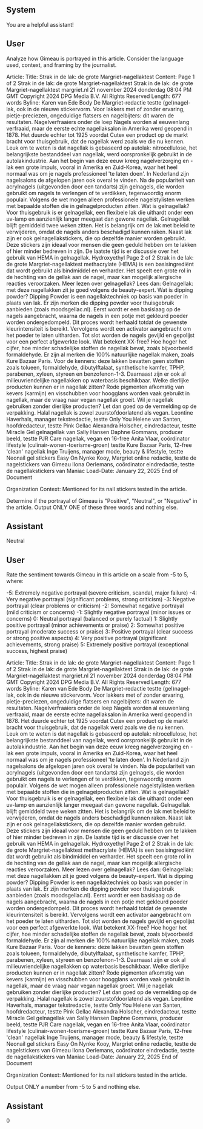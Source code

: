 ## System

You are a helpful assistant!

## User


Analyze how Gimeau is portrayed in this article. Consider the language used, context, and framing by the journalist.

Article:
Title: Strak in de lak: de grote Margriet-nagellaktest
Content: Page 1 of 2
Strak in de lak: de grote Margriet-nagellaktest
Strak in de lak: de grote Margriet-nagellaktest
margriet.nl
21 november 2024 donderdag 08:04 PM GMT
Copyright 2024 DPG Media B.V. All Rights Reserved
Length: 677 words
Byline: Karen van Ede
Body
De Margriet-redactie testte (gel)nagel- lak, ook in de nieuwe stickervorm. Voor lakkers met of zonder ervaring, 
pietje-preciezen, ongeduldige flatsers en nagelbijters: dit waren de resultaten.
Nagelverfraaiers onder de loep
Nagels worden al eeuwenlang verfraaid, maar de eerste echte nagellaksalon in Amerika werd geopend in 1878. 
Het duurde echter tot 1925 voordat Cutex een product op de markt bracht voor thuisgebruik, dat de nagellak werd 
zoals we die nu kennen. Leuk om te weten is dat nagellak is gebaseerd op autolak: nitrocellulose, het belangrijkste 
bestanddeel van nagellak, werd oorspronkelijk gebruikt in de autolakindustrie. Aan het begin van deze eeuw kreeg 
nagelverzorging en -lak een grote impuls, vooral in Amerika en Zuid-Korea, waar het heel normaal was om je 
nagels professioneel 'te laten doen'. In Nederland zijn nagelsalons de afgelopen jaren ook overal te vinden. Na de 
populariteit van acrylnagels (uitgevonden door een tandarts) zijn gelnagels, die worden gebruikt om nagels te 
verlengen of te verdikken, tegenwoordig enorm populair. Volgens de wet mogen alleen professionele 
nagelstylisten werken met bepaalde stoffen die in gelnagelproducten zitten.
Wat is gelnagellak?
Voor thuisgebruik is er gelnagellak, een flexibele lak die uithardt onder een uv-lamp en aanzienlijk langer meegaat 
dan gewone nagellak. Gelnagellak blijft gemiddeld twee weken zitten. Het is belangrijk om de lak met beleid te 
verwijderen, omdat de nagels anders beschadigd kunnen raken. Naast lak zijn er ook gelnagellakstickers, die op 
dezelfde manier worden gebruikt. Deze stickers zijn ideaal voor mensen die geen geduld hebben om te lakken of 
hier minder bedreven in zijn. De laatste tijd is er discussie over het gebruik van HEMA in gelnagellak. Hydroxyethyl 
Page 2 of 2
Strak in de lak: de grote Margriet-nagellaktest
methacrylate (HEMA) is een basisingrediënt dat wordt gebruikt als bindmiddel en verharder. Het speelt een grote 
rol in de hechting van de gellak aan de nagel, maar kan mogelijk allergische reacties veroorzaken.
Meer lezen over gelnagellak? Lees dan: Gelnagellak: met deze nagellakken zit je goed volgens de beauty-expert.
Wat is dipping powder?
Dipping Powder is een nagellaktechniek op basis van poeder in plaats van lak. Er zijn merken die dipping powder 
voor thuisgebruik aanbieden (zoals moodsgellac.nl). Eerst wordt er een basislaag op de nagels aangebracht, 
waarna de nagels in een potje met gekleurd poeder worden ondergedompeld. Dit proces wordt herhaald totdat de 
gewenste kleurintensiteit is bereikt. Vervolgens wordt een activator aangebracht om het poeder te laten uitharden. 
Tot slot worden de nagels gevijld en gepolijst voor een perfect afgewerkte look.
Wat betekent XX-free?
Hoe hoger het cijfer, hoe minder schadelijke stoffen de nagellak bevat, zoals bijvoorbeeld formaldehyde. Er zijn al 
merken die 100% natuurlijke nagellak maken, zoals Kure Bazaar Paris. Voor de kenners: deze lakken bevatten 
geen stoffen zoals tolueen, formaldehyde, dibutylftalaat, synthetische kamfer, TPHP, parabenen, xyleen, styreen en 
benzofenon-1-3. Daarnaast zijn er ook al milieuvriendelijke nagellakken op waterbasis beschikbaar.
Welke dierlijke producten kunnen er in nagellak zitten?
Rode pigmenten afkomstig van kevers (karmijn) en visschubben voor hoogglans worden vaak gebruikt in nagellak, 
maar de vraag naar vegan nagellak groeit. Wil je nagellak gebruiken zonder dierlijke producten? Let dan goed op 
de vermelding op de verpakking. Halal nagellak is zowel zuurstofdoorlatend als vegan.
Leontine Haverhals, manager tekstredactie, testte Only You
Helene van Santen, hoofdredacteur, testte Pink Gellac
Alexandra Holscher, eindredacteur, testte Miracle Gel gelnagellak van Sally Hansen
Daphne Gommans, producer beeld, testte PJR Care nagellak, vegan en 16-free
Anita Vlaar, coördinator lifestyle (culinair-wonen-toerisme-groen) testte Kure Bazaar Paris, 12-free 'clean' nagellak
Inge Truijens, manager mode, beauty & lifestyle, testte Neonail gel stickers Easy On
Nynke Kooy, Margriet online redactie, testte de nagelstickers van Gimeau
Ilona Oerlemans, coördinator eindredactie, testte de nagellakstickers van Maniac
Load-Date: January 22, 2025
End of Document

Organization Context: Mentioned for its nail stickers tested in the article.

Determine if the portrayal of Gimeau is "Positive", "Neutral", or "Negative" in the article.
Output ONLY ONE of these three words and nothing else.


## Assistant

Neutral

## User


Rate the sentiment towards Gimeau in this article on a scale from -5 to 5, where:

-5: Extremely negative portrayal (severe criticism, scandal, major failure)
-4: Very negative portrayal (significant problems, strong criticism)
-3: Negative portrayal (clear problems or criticism)
-2: Somewhat negative portrayal (mild criticism or concerns)
-1: Slightly negative portrayal (minor issues or concerns)
0: Neutral portrayal (balanced or purely factual)
1: Slightly positive portrayal (minor achievements or praise)
2: Somewhat positive portrayal (moderate success or praise)
3: Positive portrayal (clear success or strong positive aspects)
4: Very positive portrayal (significant achievements, strong praise)
5: Extremely positive portrayal (exceptional success, highest praise)

Article:
Title: Strak in de lak: de grote Margriet-nagellaktest
Content: Page 1 of 2
Strak in de lak: de grote Margriet-nagellaktest
Strak in de lak: de grote Margriet-nagellaktest
margriet.nl
21 november 2024 donderdag 08:04 PM GMT
Copyright 2024 DPG Media B.V. All Rights Reserved
Length: 677 words
Byline: Karen van Ede
Body
De Margriet-redactie testte (gel)nagel- lak, ook in de nieuwe stickervorm. Voor lakkers met of zonder ervaring, 
pietje-preciezen, ongeduldige flatsers en nagelbijters: dit waren de resultaten.
Nagelverfraaiers onder de loep
Nagels worden al eeuwenlang verfraaid, maar de eerste echte nagellaksalon in Amerika werd geopend in 1878. 
Het duurde echter tot 1925 voordat Cutex een product op de markt bracht voor thuisgebruik, dat de nagellak werd 
zoals we die nu kennen. Leuk om te weten is dat nagellak is gebaseerd op autolak: nitrocellulose, het belangrijkste 
bestanddeel van nagellak, werd oorspronkelijk gebruikt in de autolakindustrie. Aan het begin van deze eeuw kreeg 
nagelverzorging en -lak een grote impuls, vooral in Amerika en Zuid-Korea, waar het heel normaal was om je 
nagels professioneel 'te laten doen'. In Nederland zijn nagelsalons de afgelopen jaren ook overal te vinden. Na de 
populariteit van acrylnagels (uitgevonden door een tandarts) zijn gelnagels, die worden gebruikt om nagels te 
verlengen of te verdikken, tegenwoordig enorm populair. Volgens de wet mogen alleen professionele 
nagelstylisten werken met bepaalde stoffen die in gelnagelproducten zitten.
Wat is gelnagellak?
Voor thuisgebruik is er gelnagellak, een flexibele lak die uithardt onder een uv-lamp en aanzienlijk langer meegaat 
dan gewone nagellak. Gelnagellak blijft gemiddeld twee weken zitten. Het is belangrijk om de lak met beleid te 
verwijderen, omdat de nagels anders beschadigd kunnen raken. Naast lak zijn er ook gelnagellakstickers, die op 
dezelfde manier worden gebruikt. Deze stickers zijn ideaal voor mensen die geen geduld hebben om te lakken of 
hier minder bedreven in zijn. De laatste tijd is er discussie over het gebruik van HEMA in gelnagellak. Hydroxyethyl 
Page 2 of 2
Strak in de lak: de grote Margriet-nagellaktest
methacrylate (HEMA) is een basisingrediënt dat wordt gebruikt als bindmiddel en verharder. Het speelt een grote 
rol in de hechting van de gellak aan de nagel, maar kan mogelijk allergische reacties veroorzaken.
Meer lezen over gelnagellak? Lees dan: Gelnagellak: met deze nagellakken zit je goed volgens de beauty-expert.
Wat is dipping powder?
Dipping Powder is een nagellaktechniek op basis van poeder in plaats van lak. Er zijn merken die dipping powder 
voor thuisgebruik aanbieden (zoals moodsgellac.nl). Eerst wordt er een basislaag op de nagels aangebracht, 
waarna de nagels in een potje met gekleurd poeder worden ondergedompeld. Dit proces wordt herhaald totdat de 
gewenste kleurintensiteit is bereikt. Vervolgens wordt een activator aangebracht om het poeder te laten uitharden. 
Tot slot worden de nagels gevijld en gepolijst voor een perfect afgewerkte look.
Wat betekent XX-free?
Hoe hoger het cijfer, hoe minder schadelijke stoffen de nagellak bevat, zoals bijvoorbeeld formaldehyde. Er zijn al 
merken die 100% natuurlijke nagellak maken, zoals Kure Bazaar Paris. Voor de kenners: deze lakken bevatten 
geen stoffen zoals tolueen, formaldehyde, dibutylftalaat, synthetische kamfer, TPHP, parabenen, xyleen, styreen en 
benzofenon-1-3. Daarnaast zijn er ook al milieuvriendelijke nagellakken op waterbasis beschikbaar.
Welke dierlijke producten kunnen er in nagellak zitten?
Rode pigmenten afkomstig van kevers (karmijn) en visschubben voor hoogglans worden vaak gebruikt in nagellak, 
maar de vraag naar vegan nagellak groeit. Wil je nagellak gebruiken zonder dierlijke producten? Let dan goed op 
de vermelding op de verpakking. Halal nagellak is zowel zuurstofdoorlatend als vegan.
Leontine Haverhals, manager tekstredactie, testte Only You
Helene van Santen, hoofdredacteur, testte Pink Gellac
Alexandra Holscher, eindredacteur, testte Miracle Gel gelnagellak van Sally Hansen
Daphne Gommans, producer beeld, testte PJR Care nagellak, vegan en 16-free
Anita Vlaar, coördinator lifestyle (culinair-wonen-toerisme-groen) testte Kure Bazaar Paris, 12-free 'clean' nagellak
Inge Truijens, manager mode, beauty & lifestyle, testte Neonail gel stickers Easy On
Nynke Kooy, Margriet online redactie, testte de nagelstickers van Gimeau
Ilona Oerlemans, coördinator eindredactie, testte de nagellakstickers van Maniac
Load-Date: January 22, 2025
End of Document

Organization Context: Mentioned for its nail stickers tested in the article.

Output ONLY a number from -5 to 5 and nothing else.


## Assistant

0

